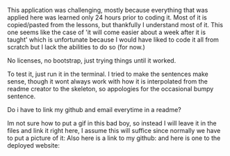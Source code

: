 This application was challenging, mostly because everything that was applied here was learned only 24 hours prior to coding it. Most of it is copied/pasted from the lessons, but thankfully I understand most of it. This one seems like the case of 'it will come easier about a week after it is taught' which is unfortunate because I would have liked to code it all from scratch but I lack the abilities to do so (for now.)

No licenses, no bootstrap, just trying things until it worked. 

To test it, just run it in the terminal. I tried to make the sentences make sense, though it wont always work with how it is interpolated from the readme creator to the skeleton, so appologies for the occasional bumpy sentence.

Do i have to link my github and email everytime in a readme? 

Im not sure how to put a gif in this bad boy, so instead I will leave it in the files and link it right here, I assume this will suffice since normally we have to put a picture of it:
Also here is a link to my github:
and here is one to the deployed website: